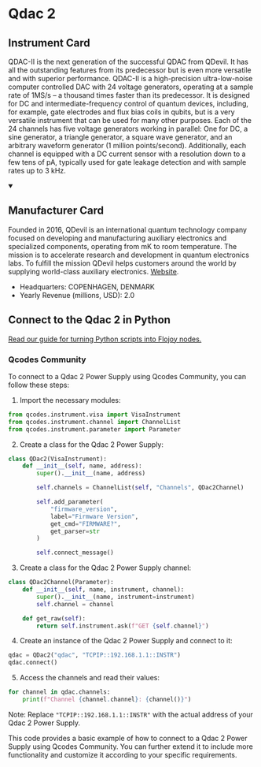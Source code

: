 
# Qdac 2

## Instrument Card

QDAC-II is the next generation of the successful QDAC from QDevil. It has all the outstanding features from its predecessor but is even more versatile and with superior performance. QDAC-II is a high-precision ultra-low-noise computer controlled DAC with 24 voltage generators, operating at a sample rate of 1MS/s – a thousand times faster than its predecessor. It is designed for DC and intermediate-frequency control of quantum devices, including, for example, gate electrodes and flux bias coils in qubits, but is a very versatile instrument that can be used for many other purposes. Each of the 24 channels has five voltage generators working in parallel: One for DC, a sine generator, a triangle generator, a square wave generator, and an arbitrary waveform generator (1 million points/second). Additionally, each channel is equipped with a DC current sensor with a resolution down to a few tens of pA, typically used for gate leakage detection and with sample rates up to 3 kHz.

<details open>
<summary><h2>Manufacturer Card</h2></summary>
Founded in 2016, QDevil is an international quantum technology company focused on developing and manufacturing auxiliary electronics and specialized components, operating from mK to room temperature. The mission is to accelerate research and development in quantum electronics labs. To fulfill the mission QDevil helps customers around the world by supplying world-class auxiliary electronics. <a href=https://qdevil.com/>Website</a>.

<ul>
  <li>Headquarters: COPENHAGEN, DENMARK</li>
  <li>Yearly Revenue (millions, USD): 2.0</li>
</ul>
</details>

## Connect to the Qdac 2 in Python

[Read our guide for turning Python scripts into Flojoy nodes.](https://docs.flojoy.ai/custom-nodes/creating-custom-node/)


### Qcodes Community

To connect to a Qdac 2 Power Supply using Qcodes Community, you can follow these steps:

1. Import the necessary modules:

```python
from qcodes.instrument.visa import VisaInstrument
from qcodes.instrument.channel import ChannelList
from qcodes.instrument.parameter import Parameter
```

2. Create a class for the Qdac 2 Power Supply:

```python
class QDac2(VisaInstrument):
    def __init__(self, name, address):
        super().__init__(name, address)

        self.channels = ChannelList(self, "Channels", QDac2Channel)

        self.add_parameter(
            "firmware_version",
            label="Firmware Version",
            get_cmd="FIRMWARE?",
            get_parser=str
        )

        self.connect_message()
```

3. Create a class for the Qdac 2 Power Supply channel:

```python
class QDac2Channel(Parameter):
    def __init__(self, name, instrument, channel):
        super().__init__(name, instrument=instrument)
        self.channel = channel

    def get_raw(self):
        return self.instrument.ask(f"GET {self.channel}")
```

4. Create an instance of the Qdac 2 Power Supply and connect to it:

```python
qdac = QDac2("qdac", "TCPIP::192.168.1.1::INSTR")
qdac.connect()
```

5. Access the channels and read their values:

```python
for channel in qdac.channels:
    print(f"Channel {channel.channel}: {channel()}")
```

Note: Replace `"TCPIP::192.168.1.1::INSTR"` with the actual address of your Qdac 2 Power Supply.

This code provides a basic example of how to connect to a Qdac 2 Power Supply using Qcodes Community. You can further extend it to include more functionality and customize it according to your specific requirements.

